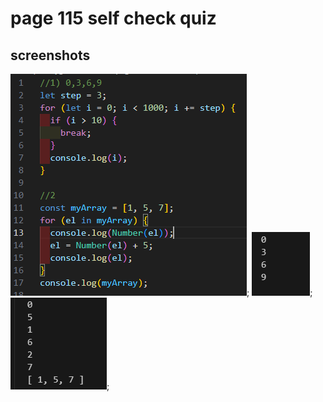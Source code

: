 # page 115 self check quiz

## screenshots

![code](screenshots/code.PNG);
![output1](screenshots/number1.PNG);
![output2](screenshots/number2.PNG);
